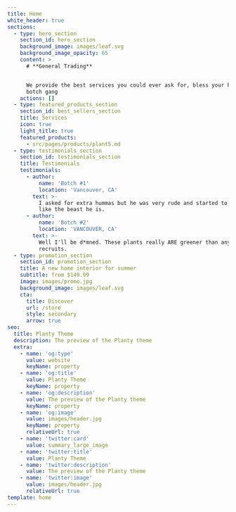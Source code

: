```yaml
---
title: Home
white_header: true
sections:
  - type: hero_section
    section_id: hero_section
    background_image: images/leaf.svg
    background_image_opacity: 65
    content: >
      # **General Trading**


      We provide the best services you could ever ask for, bless your heart
      botch gang
    actions: []
  - type: featured_products_section
    section_id: best_sellers_section
    title: Services
    icon: true
    light_title: true
    featured_products:
      - src/pages/products/plant5.md
  - type: testimonials_section
    section_id: testimonials_section
    title: Testimonials
    testimonials:
      - author:
          name: 'Botch #1'
          location: 'Vancouver, CA'
        text: >-
          I asked for extra hummas but he was very rude and started to attack me
          like the beast he is.
      - author:
          name: 'Botch #2'
          location: 'VANCOUVER, CA'
        text: >-
          Well I'll be d*mned. These plants really ARE greener than any of my
          recruits.
  - type: promotion_section
    section_id: promotion_section
    title: A new home interior for summer
    subtitle: from $149.99
    image: images/promo.jpg
    background_image: images/leaf.svg
    cta:
      title: Discover
      url: /store
      style: secondary
      arrow: true
seo:
  title: Planty Theme
  description: The preview of the Planty theme
  extra:
    - name: 'og:type'
      value: website
      keyName: property
    - name: 'og:title'
      value: Planty Theme
      keyName: property
    - name: 'og:description'
      value: The preview of the Planty theme
      keyName: property
    - name: 'og:image'
      value: images/header.jpg
      keyName: property
      relativeUrl: true
    - name: 'twitter:card'
      value: summary_large_image
    - name: 'twitter:title'
      value: Planty Theme
    - name: 'twitter:description'
      value: The preview of the Planty theme
    - name: 'twitter:image'
      value: images/header.jpg
      relativeUrl: true
template: home
---
```

